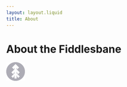 ```yaml
---
layout: layout.liquid
title: About
---
```


# About the Fiddlesbane
<img class="about" alt="pine" src="/images/pine.png" width="50" />
